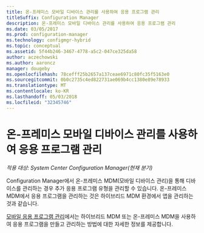 ```yaml
---
title: 온-프레미스 모바일 디바이스 관리를 사용하여 응용 프로그램 관리
titleSuffix: Configuration Manager
description: 온-프레미스 모바일 디바이스 관리를 사용하여 응용 프로그램 관리
ms.date: 03/05/2017
ms.prod: configuration-manager
ms.technology: configmgr-hybrid
ms.topic: conceptual
ms.assetid: 5f44b246-3467-4778-a5c2-047ce325da58
author: aczechowski
ms.author: aaroncz
manager: dougeby
ms.openlocfilehash: 78cefff25b2657a137ceae6971c80fc35f5163e0
ms.sourcegitcommit: 0b0c2735c4ed822731ae069b4cc1380e89e78933
ms.translationtype: MT
ms.contentlocale: ko-KR
ms.lasthandoff: 05/03/2018
ms.locfileid: "32345746"
---
```

# <a name="manage-applications-for-on-premises-mobile-device-management"></a>온-프레미스 모바일 디바이스 관리를 사용하여 응용 프로그램 관리

*적용 대상: System Center Configuration Manager(현재 분기)*

Configuration Manager에서 온-프레미스 MDM(모바일 디바이스 관리)을 통해 디바이스를 관리하는 경우 추가 응용 프로그램 유형을 관리할 수 있습니다. 온-프레미스 MDM에서 응용 프로그램을 관리하는 것은 하이브리드 MDM 환경에서 앱을 관리하는 것과 같습니다.

[모바일 응용 프로그램 관리](management-tasks-applications.md)에서는 하이브리드 MDM 또는 온-프레미스 MDM을 사용하여 응용 프로그램을 만들고 관리하는 방법에 대한 자세한 정보를 제공합니다.
